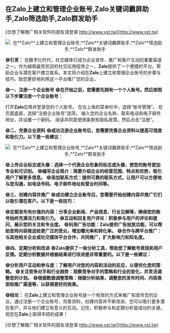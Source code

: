## **在**Zalo**上建立和管理企业账号,**Zalo**关键词霸屏助手,**Zalo**筛选助手,**Zalo**群发助手**

[😍想了解推广相关软件的朋友请登录 http://www.vst.tw](http://www.vst.tw)

 <center><img src="https://vst.tw/MP4/tuiguang/png/8.png" alt="在**Zalo**上建立和管理企业账号,**Zalo**关键词霸屏助手,**Zalo**筛选助手,**Zalo**群发助手"></center>

**😄引言：**
在数字化时代，社交媒体已成为企业宣传、推广和客户互动的重要渠道之一。作为越南最受欢迎的社交应用程序之一，**Zalo**提供了一个便捷的平台，帮助企业与潜在客户建立联系。本文将介绍在**Zalo**上建立和管理企业账号的步骤与技巧，助您更好地利用这一平台推广您的企业。

**😄一、注册一个企业账号**
**😄在开始之前，您需要先拥有一个个人账号。然后按照以下步骤注册一个企业账号：**

打开**Zalo**应用并登录您的个人账号。
在左上角的菜单栏中，选择“账号管理”。
在页面底部，选择“注册企业账号”选项。
输入您的企业名称、联系电话和电子邮件地址，并设置一个密码。
阅读并同意使用条款和隐私政策，然后点击“注册”。

**😄二、完善企业资料**
**😄成功注册企业账号后，您需要完善企业资料以提高可信度和吸引力。以下是一些建议：**

 <center><img src="https://vst.tw/MP4/tuiguang/png/6.png" alt="在**Zalo**上建立和管理企业账号,**Zalo**关键词霸屏助手,**Zalo**筛选助手,**Zalo**群发助手"></center>

**😄上传企业标志或头像：选择一个代表企业形象的标志或头像，使您的账号更加专业和可识别。**
**😄编写企业简介：简要介绍企业的经营范围、特点和优势，吸引用户了解更多信息。**
**😄添加联系方式：提供可靠的联系方式，让用户可以方便地与您沟通，如电话号码、电子邮件地址和营业时间等。**

**😄三、创建内容并推广**
**😄成功建立企业账号后，您需要开始创建内容并推广它们以吸引潜在客户。以下是一些技巧：**

**😄定期发布有价值的内容：分享企业新闻、产品信息、行业见解等，确保您的账号始终充满活力和吸引力。**
**😄互动和回复用户评论：积极参与用户的评论和提问，展示您的关注和专业度。**
**😄利用广告功能：**Zalo**提供广告投放功能，可以帮助您将内容推送给更广泛的受众，增加曝光率和转化率。**
**😄合作与跨平台推广：与其他相关企业或社交媒体平台合作，共同推广，扩大影响力和知名度。**

**😄四、定期分析和改进**
**😄**Zalo**提供了一些分析工具，帮助您了解账号表现和用户反馈。定期分析数据并根据结果进行改进是非常重要的。以下是一些建议：**

**😄分析用户互动和参与度：了解用户对您的内容和活动的反应，以便优化您的策略。**
**😄关注竞争对手和行业趋势：观察竞争对手的策略和行业的变化，并灵活调整您的计划。**
**😄根据数据调整策略：根据分析结果，调整您的发布时间、内容类型和推广渠道等，以获得更好的效果。**

**😄结论：**
在**Zalo**上建立和管理企业账号是一个有效的方式来推广和宣传您的企业。通过注册一个企业账号，完善资料，创建内容并不断改进，您可以吸引更多潜在客户，并与他们建立有意义的互动。记住，积极参与和定期分析是成功的关键。祝您在**Zalo**上取得丰硕的成果！

[😍想了解推广相关软件的朋友请登录 http://www.vst.tw](http://www.vst.tw)



